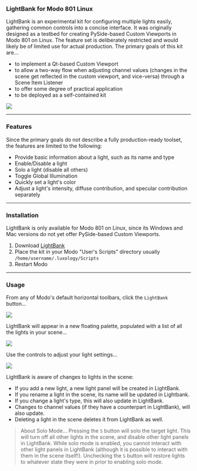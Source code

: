 ### LightBank for Modo 801 Linux

LightBank is an experimental kit for configuring multiple lights easily, gathering common controls into a concise interface. It was originally designed as a testbed for creating PySide-based Custom Viewports in Modo 801 on Linux. The feature set is deliberately restricted and would likely be of limited use for actual production. The primary goals of this kit are...
* to implement a Qt-based Custom Viewport
* to allow a two-way flow when adjusting channel values (changes in the scene get reflected in the custom viewport, and vice-versa) through a Scene Item Listener
* to offer some degree of practical application
* to be deployed as a self-contained kit


[![](http://www.timcrowson.com/wp-content/uploads/2014/07/lightbank_001-1024x638.jpg)](http://www.timcrowson.com/wp-content/uploads/2014/07/lightbank_001.jpg)

***


### Features
Since the primary goals do not describe a fully production-ready toolset, the features are limited to the following:
* Provide basic information about a light, such as its name and type
* Enable/Disable a light
* Solo a light (disable all others)
* Toggle Global Illumination
* Quickly set a light's color
* Adjust a light's intensity, diffuse contribution, and specular contribution separately

***

### Installation
LightBank is only available for Modo 801 on Linux, since its Windows and Mac versions do not yet offer PySide-based Custom Viewports.

1. Download [LightBank](http://www.timcrowson.com/downloads/lightbank/LightBank.zip)
2. Place the kit in your Modo "User's Scripts" directory usually `/home/username/.luxology/Scripts`
3. Restart Modo

***

### Usage
From any of Modo's default horizontal toolbars, click the `LightBank ` button...

![](http://www.timcrowson.com/wp-content/uploads/2014/07/lb_button.png)

LightBank will appear in a new floating palette, populated with a list of all the lights in your scene...

![](http://www.timcrowson.com/wp-content/uploads/2014/07/lb_list.jpg)

Use the controls to adjust your light settings...

![](http://www.timcrowson.com/wp-content/uploads/2014/07/lightbank_key.jpg)

LightBank is aware of changes to lights in the scene:
* If you add a new light, a new light panel will be created in LightBank.
* If you rename a light in the scene, its name will be updated in Lightbank.
* If you change a light's type, this will also update in LightBank.
* Changes to channel values (if they have a counterpart in LightBank), will also update.
* Deleting a light in the scene deletes it from LightBank as well.

> About Solo Mode...
> Pressing the `S` button will solo the target light. This will turn off all other lights in the scene, and disable other light panels in LightBank. While solo mode is enabled, you cannot interact with other light panels in LightBank (although it is possible to interact with them in the scene itself!). Unchecking the `S` button will restore lights to whatever state they were in prior to enabling solo mode. 
